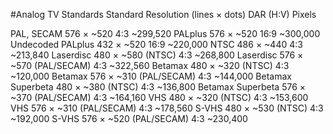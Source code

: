 #Analog TV Standards
Standard	        Resolution (lines × dots)	DAR (H:V)	Pixels


PAL, SECAM        576 × ~520	4:3	~299,520
PALplus           576 × ~520	16:9	~300,000
Undecoded PALplus	432 × ~520	16:9	~220,000
NTSC	            486 × ~440	4:3	~213,840
Laserdisc	        480 × ~580 (NTSC)	4:3	~268,800
Laserdisc	        576 × ~570 (PAL/SECAM)	4:3	~322,560
Betamax	          480 × ~320 (NTSC)	4:3	~120,000
Betamax	          576 × ~310 (PAL/SECAM)	4:3	~144,000
Betamax Superbeta	480 × ~380 (NTSC)	4:3	~136,800
Betamax Superbeta	576 × ~370 (PAL/SECAM)	4:3	~164,160
VHS	              480 × ~320 (NTSC)	4:3	~153,600
VHS	              576 × ~310 (PAL/SECAM)	4:3	~178,560
S-VHS	            480 × ~530 (NTSC)	4:3	~192,000
S-VHS	            576 × ~520 (PAL/SECAM)	4:3	~230,400

